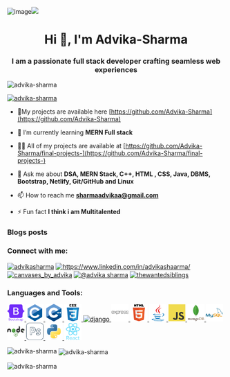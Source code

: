 ![image](https://github.com/user-attachments/assets/eb2ba24a-7b1d-42ea-89ce-5a5753e847e3)<img src="https://naukrinama.com/static/c1e/client/99589/uploaded/d1bf46b2529a12cc185f153f155dab4e.jpg?width=968&height=520&resizemode=4" />
<h1 align="center">Hi 👋, I'm Advika-Sharma</h1>
<h3 align="center">I am a passionate full stack developer crafting seamless web experiences</h3>

<p align="left"> <img src="https://komarev.com/ghpvc/?username=advika-sharma&label=Profile%20views&color=0e75b6&style=flat" alt="advika-sharma" /> </p>

<p align="left"> <a href="https://github.com/ryo-ma/github-profile-trophy"><img src="https://github-profile-trophy.vercel.app/?username=advika-sharma" alt="advika-sharma" /></a> </p>

- 🔭My projects are available here [https://github.com/Advika-Sharma](https://github.com/Advika-Sharma)

- 🌱 I’m currently learning **MERN Full stack**

- 👨‍💻 All of my projects are available at [https://github.com/Advika-Sharma/final-projects-](https://github.com/Advika-Sharma/final-projects-)

- 💬 Ask me about **DSA, MERN Stack, C++, HTML , CSS, Java, DBMS, Bootstrap, Netlify, Git/GitHub and Linux**

- 📫 How to reach me **sharmaadvikaa@gmail.com**

- ⚡ Fun fact **I think i am Multitalented**

### Blogs posts
<!-- BLOG-POST-LIST:START -->
<!-- BLOG-POST-LIST:END -->

<h3 align="left">Connect with me:</h3>
<p align="left">
<a href="https://dev.to/advikasharma" target="blank"><img align="center" src="https://raw.githubusercontent.com/rahuldkjain/github-profile-readme-generator/master/src/images/icons/Social/devto.svg" alt="advikasharma" height="30" width="40" /></a>
<a href="https://linkedin.com/in/https://www.linkedin.com/in/advikashaarma/" target="blank"><img align="center" src="https://raw.githubusercontent.com/rahuldkjain/github-profile-readme-generator/master/src/images/icons/Social/linked-in-alt.svg" alt="https://www.linkedin.com/in/advikashaarma/" height="30" width="40" /></a>
<a href="https://instagram.com/canvases_by_advika" target="blank"><img align="center" src="https://raw.githubusercontent.com/rahuldkjain/github-profile-readme-generator/master/src/images/icons/Social/instagram.svg" alt="canvases_by_advika" height="30" width="40" /></a>
<a href="https://medium.com/@advika sharma" target="blank"><img align="center" src="https://raw.githubusercontent.com/rahuldkjain/github-profile-readme-generator/master/src/images/icons/Social/medium.svg" alt="@advika sharma" height="30" width="40" /></a>
<a href="https://www.youtube.com/c/thewantedsiblings" target="blank"><img align="center" src="https://raw.githubusercontent.com/rahuldkjain/github-profile-readme-generator/master/src/images/icons/Social/youtube.svg" alt="thewantedsiblings" height="30" width="40" /></a>
</p>

<h3 align="left">Languages and Tools:</h3>
<p align="left"> <a href="https://getbootstrap.com" target="_blank" rel="noreferrer"> <img src="https://raw.githubusercontent.com/devicons/devicon/master/icons/bootstrap/bootstrap-plain-wordmark.svg" alt="bootstrap" width="40" height="40"/> </a> <a href="https://www.cprogramming.com/" target="_blank" rel="noreferrer"> <img src="https://raw.githubusercontent.com/devicons/devicon/master/icons/c/c-original.svg" alt="c" width="40" height="40"/> </a> <a href="https://www.w3schools.com/cpp/" target="_blank" rel="noreferrer"> <img src="https://raw.githubusercontent.com/devicons/devicon/master/icons/cplusplus/cplusplus-original.svg" alt="cplusplus" width="40" height="40"/> </a> <a href="https://www.w3schools.com/css/" target="_blank" rel="noreferrer"> <img src="https://raw.githubusercontent.com/devicons/devicon/master/icons/css3/css3-original-wordmark.svg" alt="css3" width="40" height="40"/> </a> <a href="https://www.djangoproject.com/" target="_blank" rel="noreferrer"> <img src="https://cdn.worldvectorlogo.com/logos/django.svg" alt="django" width="40" height="40"/> </a> <a href="https://expressjs.com" target="_blank" rel="noreferrer"> <img src="https://raw.githubusercontent.com/devicons/devicon/master/icons/express/express-original-wordmark.svg" alt="express" width="40" height="40"/> </a> <a href="https://www.w3.org/html/" target="_blank" rel="noreferrer"> <img src="https://raw.githubusercontent.com/devicons/devicon/master/icons/html5/html5-original-wordmark.svg" alt="html5" width="40" height="40"/> </a> <a href="https://www.java.com" target="_blank" rel="noreferrer"> <img src="https://raw.githubusercontent.com/devicons/devicon/master/icons/java/java-original.svg" alt="java" width="40" height="40"/> </a> <a href="https://developer.mozilla.org/en-US/docs/Web/JavaScript" target="_blank" rel="noreferrer"> <img src="https://raw.githubusercontent.com/devicons/devicon/master/icons/javascript/javascript-original.svg" alt="javascript" width="40" height="40"/> </a> <a href="https://www.mongodb.com/" target="_blank" rel="noreferrer"> <img src="https://raw.githubusercontent.com/devicons/devicon/master/icons/mongodb/mongodb-original-wordmark.svg" alt="mongodb" width="40" height="40"/> </a> <a href="https://www.mysql.com/" target="_blank" rel="noreferrer"> <img src="https://raw.githubusercontent.com/devicons/devicon/master/icons/mysql/mysql-original-wordmark.svg" alt="mysql" width="40" height="40"/> </a> <a href="https://nodejs.org" target="_blank" rel="noreferrer"> <img src="https://raw.githubusercontent.com/devicons/devicon/master/icons/nodejs/nodejs-original-wordmark.svg" alt="nodejs" width="40" height="40"/> </a> <a href="https://www.photoshop.com/en" target="_blank" rel="noreferrer"> <img src="https://raw.githubusercontent.com/devicons/devicon/master/icons/photoshop/photoshop-line.svg" alt="photoshop" width="40" height="40"/> </a> <a href="https://www.python.org" target="_blank" rel="noreferrer"> <img src="https://raw.githubusercontent.com/devicons/devicon/master/icons/python/python-original.svg" alt="python" width="40" height="40"/> </a> <a href="https://reactjs.org/" target="_blank" rel="noreferrer"> <img src="https://raw.githubusercontent.com/devicons/devicon/master/icons/react/react-original-wordmark.svg" alt="react" width="40" height="40"/> </a> </p>

<p><img align="left" src="https://github-readme-stats.vercel.app/api/top-langs?username=advika-sharma&show_icons=true&locale=en&layout=compact" alt="advika-sharma" /></p>

<p>&nbsp;<img align="center" src="https://github-readme-stats.vercel.app/api?username=advika-sharma&show_icons=true&locale=en" alt="advika-sharma" /></p>

<p><img align="center" src="https://github-readme-streak-stats.herokuapp.com/?user=advika-sharma&" alt="advika-sharma" /></p>
